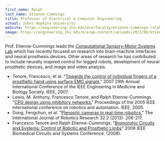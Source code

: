 ```yaml
---
first_name: Ralph
last_name: Etienne-Cummings
title: Professor of Electrical & Computer Engineering
school: Johns Hopkins University
website: https://engineering.jhu.edu/ece/faculty/etienne-cummings-ralph/
image: https://engineering.jhu.edu/ece/wp-content/uploads/2021/06/etienne-cummings-ralph-300x300.jpg
---
```

Prof. Etienne-Cummings leads the [Computational Sensory-Motor Systems Lab](https://engineering.jhu.edu/csms/) which has recently focused on research into brain-machine interfaces and neural prosthesis devices. Other areas of research he has contributed to include neurally inspired control for legged robots, development of neural prosthetic devices, and image and video analysis.
* Tenore, Francesco, et al. "[Towards the control of individual fingers of a prosthetic hand using surface EMG signals.](https://pubmed.ncbi.nlm.nih.gov/18003418/)" 2007 29th Annual International Conference of the IEEE Engineering in Medicine and Biology Society. IEEE, 2007.
* Lewis, M. Anthony, Francesco Tenore, and Ralph Etienne-Cummings. "[CPG design using inhibitory networks.](https://ieeexplore.ieee.org/document/1570681)" Proceedings of the 2005 IEEE international conference on robotics and automation. IEEE, 2005.
* Dong, Fengchun, et al. "[Plenoptic cameras in real-time robotics.](https://journals.sagepub.com/doi/abs/10.1177/0278364912469420)" The International Journal of Robotics Research 32.2 (2013): 206-217.
* Francesco Tenore and Ralph Etienne-Cummings. "[Biomorphic Circuits and Systems: Control of Robotic and Prosthetic Limbs](https://ieeexplore.ieee.org/document/4696919)" 2008 IEEE Biomedical Circuits and Systems Conference. (2008).